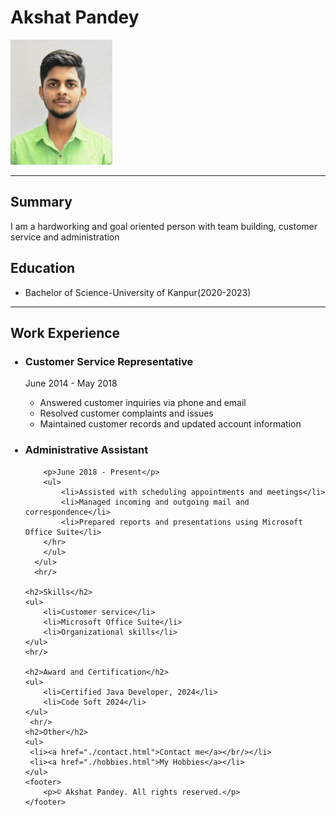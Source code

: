 <!DOCTYPE html>
<html lang="en">
<head>
    <meta charset="UTF-8">
    <meta name="viewport" content="width=device-width, initial-scale=1.0">
    <title>My Resume</title>
</head>
<body>
    <h1>Akshat Pandey</h1>
    <img src="./AKSHAT PANDEY_.jpeg" height="200"/>
    <hr/>
    <h2>Summary</h2>
    <p>I am a hardworking and goal oriented person with team building, customer service and administration </p>
</hr>
    <h2>Education</h2>
    <ul>
        <li>Bachelor of Science-University of Kanpur(2020-2023)</li>
    </ul>
<hr/>
    <h2>Work Experience</h2>
    <ul>
       <h3><li>Customer Service Representative </li></h3>
       <p>June 2014 - May 2018</p>
       <ul>
        <li>Answered customer inquiries via phone and email</li>
        <li>Resolved customer complaints and issues</li>
        <li>Maintained customer records and updated account information</li>
       </ul>
        <h3><li>Administrative Assistant</li></h3>
        
        <p>June 2018 - Present</p>
        <ul>
            <li>Assisted with scheduling appointments and meetings</li>
            <li>Managed incoming and outgoing mail and correspondence</li>
            <li>Prepared reports and presentations using Microsoft Office Suite</li>
        </hr>
        </ul>
      </ul>
      <hr/>
   
    <h2>Skills</h2>
    <ul>
        <li>Customer service</li>
        <li>Microsoft Office Suite</li>
        <li>Organizational skills</li>
    </ul>
    <hr/>

    <h2>Award and Certification</h2>
    <ul>
        <li>Certified Java Developer, 2024</li>
        <li>Code Soft 2024</li>
    </ul>
     <hr/>
    <h2>Other</h2>
    <ul>
     <li><a href="./contact.html">Contact me</a></br/></li>
     <li><a href="./hobbies.html">My Hobbies</a></li>
    </ul>
    <footer>
        <p>© Akshat Pandey. All rights reserved.</p>
    </footer>
</body>
</html>
